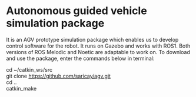 # Autonomous guided vehicle simulation package
It is an AGV prototype simulation package which enables us to develop control software for the robot. It runs on Gazebo and works with ROS1. Both versions of ROS Melodic and Noetic are adaptable to work on. To download and use the package, enter the commands below in terminal:

cd ~/catkin_ws/src<br/>
git clone https://github.com/saricay/agv.git<br/>
cd ..<br/>
catkin_make<br/>
